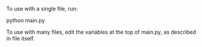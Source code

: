 To use with a single file, run:

python main.py <filename>

To use with many files, edit the variables at the top of main.py, as described in file itself.